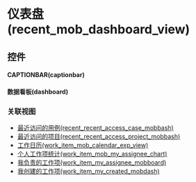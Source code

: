 # 仪表盘(recent_mob_dashboard_view)  <!-- {docsify-ignore-all} -->



## 控件
#### CAPTIONBAR(captionbar)
#### 数据看板(dashboard)


### 关联视图
  * [最近访问的用例(recent_recent_access_case_mobbash)](app/view/recent_recent_access_case_mobbash)
  * [最近访问的项目(recent_recent_access_project_mobbash)](app/view/recent_recent_access_project_mobbash)
  * [工作日历(work_item_mob_calendar_exp_view)](app/view/work_item_mob_calendar_exp_view)
  * [个人工作项统计(work_item_mob_my_assignee_chart)](app/view/work_item_mob_my_assignee_chart)
  * [我负责的工作项(work_item_my_assignee_mobboard)](app/view/work_item_my_assignee_mobboard)
  * [我创建的工作项(work_item_my_created_mobdash)](app/view/work_item_my_created_mobdash)

<script>
 const { createApp } = Vue
  createApp({
    data() {
      return {

      }
    }
  }).use(ElementPlus).mount('#app')
</script>